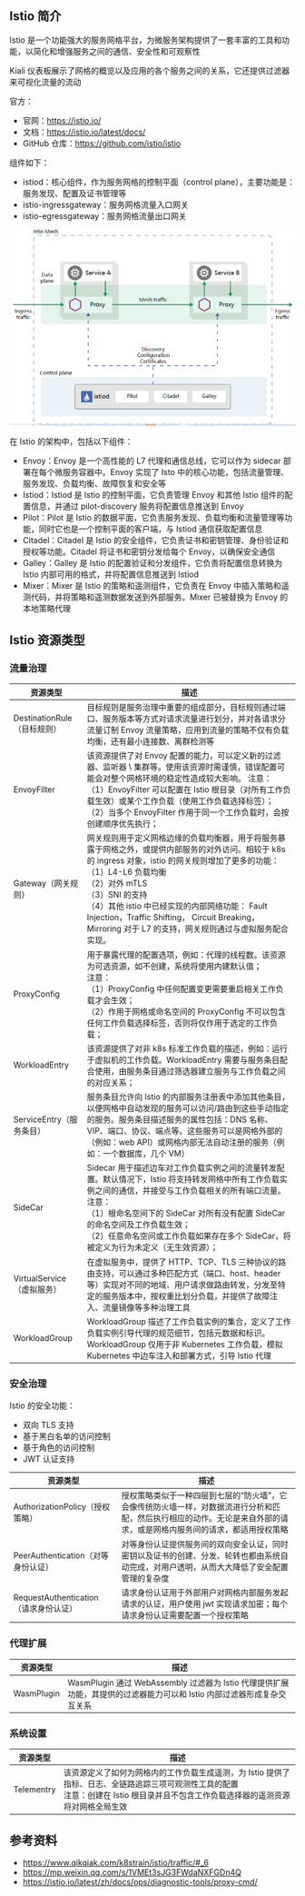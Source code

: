 ## Istio 简介

Istio 是一个功能强大的服务网格平台，为微服务架构提供了一套丰富的工具和功能，以简化和增强服务之间的通信、安全性和可观察性

Kiali 仪表板展示了网格的概览以及应用的各个服务之间的关系，它还提供过滤器来可视化流量的流动

官方：

- 官网：<https://istio.io/>
- 文档：<https://istio.io/latest/docs/>
- GitHub 仓库：<https://github.com/istio/istio>

组件如下：

- istiod：核心组件，作为服务网格的控制平面（control plane），主要功能是：服务发现、配置及证书管理等
- istio-ingressgateway：服务网格流量入口网关
- istio-egressgateway：服务网格流量出口网关

<img src=".assets/Istio简介/OC2PjnBlMZgFtaj98fVRMABnDhibtyzDzicb5qmNTQgheevNDpmWLRD6Qicia90frlmDrbNwfGqmd5icg0KQzDDHI6w.png" alt="img" style="zoom:67%;" />

在 Istio 的架构中，包括以下组件：

- Envoy：Envoy 是一个高性能的 L7 代理和通信总线，它可以作为 sidecar 部署在每个微服务容器中。Envoy 实现了 Isto 中的核心功能，包括流量管理、服务发现、负载均衡、故障恢复和安全等
- Istiod：Istiod 是 Istio 的控制平面，它负责管理 Envoy 和其他 Istio 组件的配置信息，并通过 pilot-discovery 服务将配置信息推送到 Envoy
- Pilot：Pilot 是 Istio 的数据平面，它负责服务发现、负载均衡和流量管理等功能，同时它也是一个控制平面的客户端，与 Istiod 通信获取配置信息
- Citadel：Citadel 是 Istio 的安全组件，它负责证书和密钥管理、身份验证和授权等功能。Citadel 将证书和密钥分发给每个 Envoy，以确保安全通信
- Galley：Galley 是 Istio 的配置验证和分发组件，它负责将配置信息转换为 Istio 内部可用的格式，并将配置信息推送到 Istiod
- Mixer：Mixer 是 Istio 的策略和遥测组件，它负责在 Envoy 中插入策略和遥测代码，并将策略和遥测数据发送到外部服务。Mixer 已被替换为 Envoy 的本地策略代理

## Istio 资源类型

### 流量治理

| 资源类型                    | 描述                                                         |
| --------------------------- | ------------------------------------------------------------ |
| DestinationRule（目标规则） | 目标规则是服务治理中重要的组成部分，目标规则通过端口、服务版本等方式对请求流量进行划分，并对各请求分流量订制 Envoy 流量策略，应用到流量的策略不仅有负载均衡，还有最小连接数、离群检测等 |
| EnvoyFilter                 | 该资源提供了对 Envoy 配置的能力，可以定义新的过滤器、监听器 \ 集群等。使用该资源时需谨慎，错误配置可能会对整个网格环境的稳定性造成较大影响。 注意：<br/>（1）EnvoyFilter 可以配置在 Istio 根目录（对所有工作负载生效）或某个工作负载（使用工作负载选择标签）；<br/>（2）当多个 EnvoyFilter 作用于同一个工作负载时，会按创建顺序优先执行； |
| Gateway（网关规则）         | 网关规则用于定义网格边缘的负载均衡器，用于将服务暴露于网格之外，或提供内部服务的对外访问。相较于 k8s 的 ingress 对象，istio 的网关规则增加了更多的功能： <br />（1）L4-L6 负载均衡<br />（2）对外 mTLS<br />（3）SNI 的支持<br />（4）其他 istio 中已经实现的内部网络功能： Fault Injection，Traffic Shifting， Circuit Breaking， Mirroring 对于 L7 的支持，网关规则通过与虚拟服务配合实现。 |
| ProxyConfig                 | 用于暴露代理的配置选项，例如：代理的线程数。该资源为可选资源，如不创建，系统将使用内建默认值；<br />注意：<br/>（1）ProxyConfig 中任何配置变更需要重启相关工作负载才会生效；<br/>（2）作用于网格或命名空间的 ProxyConfig 不可以包含任何工作负载选择标签，否则将仅作用于选定的工作负载； |
| WorkloadEntry               | 该资源提供了对非 k8s 标准工作负载的描述，例如：运行于虚拟机的工作负载。WorkloadEntry 需要与服务条目配合使用，由服务条目通过筛选器建立服务与工作负载之间的对应关系； |
| ServiceEntry（服务条目）    | 服务条目允许向 Istio 的内部服务注册表中添加其他条目，以便网格中自动发现的服务可以访问/路由到这些手动指定的服务。服务条目描述服务的属性包括：DNS 名称、VIP、端口、协议、端点等。这些服务可以是网格外部的（例如：web API）或网格内部无法自动注册的服务（例如：一个数据库，几个 VM） |
| SideCar                     | Sidecar 用于描述边车对工作负载实例之间的流量转发配置。默认情况下，Istio 将支持转发网格中所有工作负载实例之间的通信，并接受与工作负载相关的所有端口流量。 <br />注意：<br/>（1）根命名空间下的 SideCar 对所有没有配置 SideCar 的命名空间及工作负载生效；<br/>（2）任意命名空间或工作负载如果存在多个 SideCar，将被定义为行为未定义（无生效资源）； |
| VirtualService（虚拟服务）  | 在虚拟服务中，提供了 HTTP、TCP、TLS 三种协议的路由支持，可以通过多种匹配方式（端口、host、header 等）实现对不同的地域、用户请求做路由转发，分发至特定的服务版本中，按权重比划分负载，并提供了故障注入、流量镜像等多种治理工具 |
| WorkloadGroup               | WorkloadGroup 描述了工作负载实例的集合，定义了工作负载实例引导代理的规范细节，包括元数据和标识。WorkloadGroup 仅用于非 Kubernetes 工作负载，模拟 Kubernetes 中边车注入和部署方式，引导 Istio 代理 |

### 安全治理

Istio 的安全功能：

- 双向 TLS 支持
- 基于黑白名单的访问控制
- 基于角色的访问控制
- JWT 认证支持

| 资源类型                              | 描述                                                         |
| ------------------------------------- | ------------------------------------------------------------ |
| AuthorizationPolicy（授权策略）       | 授权策略类似于一种四层到七层的“防火墙”，它会像传统防火墙一样，对数据流进行分析和匹配，然后执行相应的动作。无论是来自外部的请求，或是网格内服务间的请求，都适用授权策略 |
| PeerAuthentication（对等身份认证）    | 对等身份认证提供服务间的双向安全认证，同时密钥以及证书的创建、分发、轮转也都由系统自动完成，对用户透明，从而大大降低了安全配置管理的复杂度 |
| RequestAuthentication（请求身份认证） | 请求身份认证用于外部用户对网格内部服务发起请求的认证，用户使用 jwt 实现请求加密；每个请求身份认证需要配置一个授权策略 |

### 代理扩展

| 资源类型   | 描述                                                         |
| ---------- | ------------------------------------------------------------ |
| WasmPlugin | WasmPlugin 通过 WebAssembly 过滤器为 Istio 代理提供扩展功能，其提供的过滤器能力可以和 Istio 内部过滤器形成复杂交互关系 |

### 系统设置

| 资源类型   | 描述                                                         |
| ---------- | ------------------------------------------------------------ |
| Telementry | 该资源定义了如何为网格内的工作负载生成遥测，为 Istio 提供了指标、日志、全链路追踪三项可观测性工具的配置 <br />注意：创建在 Istio 根目录并且不包含工作负载选择器的遥测资源将对网格全局生效 |

## 参考资料

- <https://www.qikqiak.com/k8strain/istio/traffic/#_6>
- <https://mp.weixin.qq.com/s/1VMEt3sJG3FWdaNXFGDn4Q>
- <https://istio.io/latest/zh/docs/ops/diagnostic-tools/proxy-cmd/>
